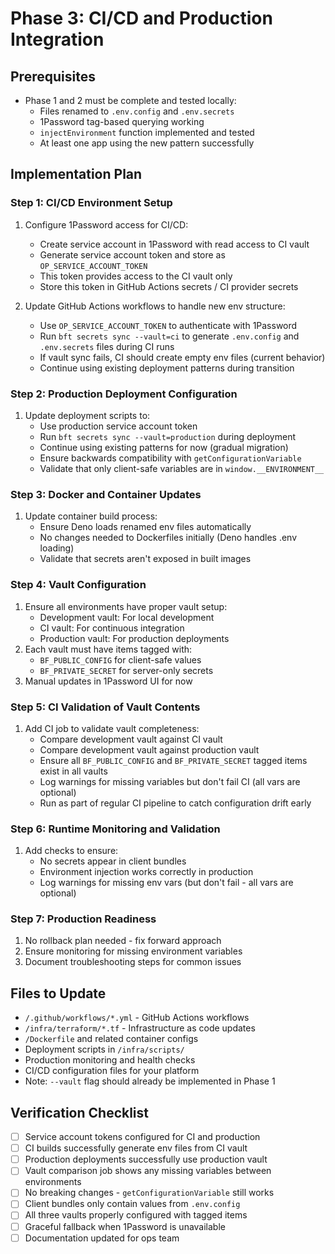# Phase 3: CI/CD and Production Integration

## Prerequisites

- Phase 1 and 2 must be complete and tested locally:
  - Files renamed to `.env.config` and `.env.secrets`
  - 1Password tag-based querying working
  - `injectEnvironment` function implemented and tested
  - At least one app using the new pattern successfully

## Implementation Plan

### Step 1: CI/CD Environment Setup

1. Configure 1Password access for CI/CD:
   - Create service account in 1Password with read access to CI vault
   - Generate service account token and store as `OP_SERVICE_ACCOUNT_TOKEN`
   - This token provides access to the CI vault only
   - Store this token in GitHub Actions secrets / CI provider secrets

2. Update GitHub Actions workflows to handle new env structure:
   - Use `OP_SERVICE_ACCOUNT_TOKEN` to authenticate with 1Password
   - Run `bft secrets sync --vault=ci` to generate `.env.config` and
     `.env.secrets` files during CI runs
   - If vault sync fails, CI should create empty env files (current behavior)
   - Continue using existing deployment patterns during transition

### Step 2: Production Deployment Configuration

1. Update deployment scripts to:
   - Use production service account token
   - Run `bft secrets sync --vault=production` during deployment
   - Continue using existing patterns for now (gradual migration)
   - Ensure backwards compatibility with `getConfigurationVariable`
   - Validate that only client-safe variables are in `window.__ENVIRONMENT__`

### Step 3: Docker and Container Updates

1. Update container build process:
   - Ensure Deno loads renamed env files automatically
   - No changes needed to Dockerfiles initially (Deno handles .env loading)
   - Validate that secrets aren't exposed in built images

### Step 4: Vault Configuration

1. Ensure all environments have proper vault setup:
   - Development vault: For local development
   - CI vault: For continuous integration
   - Production vault: For production deployments
2. Each vault must have items tagged with:
   - `BF_PUBLIC_CONFIG` for client-safe values
   - `BF_PRIVATE_SECRET` for server-only secrets
3. Manual updates in 1Password UI for now

### Step 5: CI Validation of Vault Contents

1. Add CI job to validate vault completeness:
   - Compare development vault against CI vault
   - Compare development vault against production vault
   - Ensure all `BF_PUBLIC_CONFIG` and `BF_PRIVATE_SECRET` tagged items exist in
     all vaults
   - Log warnings for missing variables but don't fail CI (all vars are
     optional)
   - Run as part of regular CI pipeline to catch configuration drift early

### Step 6: Runtime Monitoring and Validation

1. Add checks to ensure:
   - No secrets appear in client bundles
   - Environment injection works correctly in production
   - Log warnings for missing env vars (but don't fail - all vars are optional)

### Step 7: Production Readiness

1. No rollback plan needed - fix forward approach
2. Ensure monitoring for missing environment variables
3. Document troubleshooting steps for common issues

## Files to Update

- `/.github/workflows/*.yml` - GitHub Actions workflows
- `/infra/terraform/*.tf` - Infrastructure as code updates
- `/Dockerfile` and related container configs
- Deployment scripts in `/infra/scripts/`
- Production monitoring and health checks
- CI/CD configuration files for your platform
- Note: `--vault` flag should already be implemented in Phase 1

## Verification Checklist

- [ ] Service account tokens configured for CI and production
- [ ] CI builds successfully generate env files from CI vault
- [ ] Production deployments successfully use production vault
- [ ] Vault comparison job shows any missing variables between environments
- [ ] No breaking changes - `getConfigurationVariable` still works
- [ ] Client bundles only contain values from `.env.config`
- [ ] All three vaults properly configured with tagged items
- [ ] Graceful fallback when 1Password is unavailable
- [ ] Documentation updated for ops team
